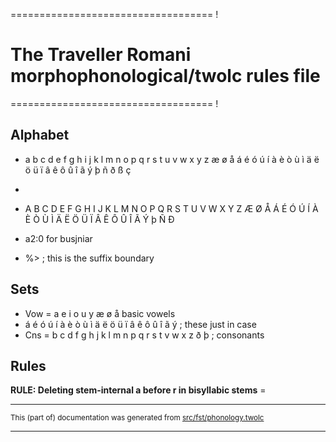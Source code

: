 =================================== !
# The Traveller Romani morphophonological/twolc rules file 
=================================== !

## Alphabet
* a b c d e f g h i j k l m n o p q r s t u v w x y z æ ø å
  á é ó ú í à è ò ù ì ä ë ö ü ï â ê ô û î ã ý þ ñ ð ß ç
* 
* A B C D E F G H I J K L M N O P Q R S T U V W X Y Z Æ Ø Å
  Á É Ó Ú Í À È Ò Ù Ì Ä Ë Ö Ü Ï Â Ê Ô Û Î Ã Ý þ Ñ Ð

 * a2:0 for busjniar
* %> ; this is the suffix boundary

## Sets

* Vow = a e i o u y æ ø å basic vowels
* á é ó ú í à è ò ù ì ä ë ö ü ï â ê ô û î ã ý ; these just in case
* Cns = b c d f g h j k l m n p q r s t v w x z ð þ ; consonants

## Rules

**RULE: Deleting stem-internal a before r in bisyllabic stems** =   

* * *

<small>This (part of) documentation was generated from [src/fst/phonology.twolc](https://github.com/giellalt/lang-rmg/blob/main/src/fst/phonology.twolc)</small>

---

